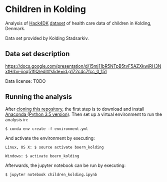 # Children in Kolding

Analysis of [Hack4DK](https://hack4.dk/) [dataset](https://docs.google.com/spreadsheets/d/1hDJItyQqaeRTbo30C1y4fHPzp4Q4tlQHoCCKSJwv2iQ/edit#gid=0)
of health care data of children in Kolding, Denmark.

Data set provided by Kolding Stadsarkiv.

## Data set description

https://docs.google.com/presentation/d/15mj11bR5NTpB5tvF5AZXkwjRH3NxtHrbv-iioq51flQ/edit#slide=id.g172c4c7fcc_0_151

Data license: TODO

## Running the analysis

After [cloning this repository](https://help.github.com/articles/cloning-a-repository/),
the first step is to download and install [Anaconda (Python 3.5 version)](https://www.continuum.io/downloads).
Then set up a virtual environment to run the analysis in:

```
$ conda env create -f environment.yml
```

And activate the environment by executing:

```
Linux, OS X: $ source activate boern_kolding

Windows: $ activate boern_kolding
```

Afterwards, the jupyter notebook can be run by executing:

```
$ jupyter notebook children_kolding.ipynb
```


